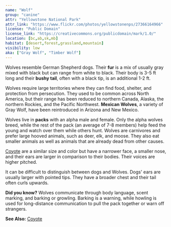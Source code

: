 ```yaml
---
name: "Wolf"
group: "canine"
attr: "Yellowstone National Park"
attr_link: "https://www.flickr.com/photos/yellowstonenps/27366164966"
license: "Public Domain"
license_link: "https://creativecommons.org/publicdomain/mark/1.0/"
location: [bc,ab,sk,mb]
habitat: [desert,forest,grassland,mountain]
visibility: low
aka: ["Gray Wolf", "Timber Wolf"]
---
```

Wolves resemble German Shepherd dogs. Their **fur** is a mix of usually gray mixed with black but can range from white to black. Their body is 3-5 ft long and their **bushy tail**, often with a black tip, is an additional 1-2 ft.

Wolves require large territories where they can find food, shelter, and protection from persecution. They used to be common across North America, but their range has been reduced to northern Canada, Alaska, the northern Rockies, and the Pacific Northwest. **Mexican Wolves**, a variety of Gray Wolf, have been reintroduced in Arizona and New Mexico.

Wolves live in **packs** with an alpha male and female. Only the alpha wolves breed, while the rest of the pack (an average of 7-8 members) help feed the young and watch over them while others hunt. Wolves are carnivores and prefer large hooved animals, such as deer, elk, and moose. They also eat smaller animals as well as animals that are already dead from other causes.

[Coyote](/{{section}}/coyote) are a similar size and color but have a narrower face, a smaller nose, and their ears are larger in comparison to their bodies. Their voices are higher pitched.

It can be difficult to distinguish between dogs and Wolves. Dogs' ears are usually larger with pointed tips. They have a broader chest and their tail often curls upwards.

**Did you know?** Wolves communicate through body language, scent marking, and barking or growling. Barking is a warning, while howling is used for long-distance communication to pull the pack together or warn off strangers.

<!-- generated, do not edit -->
**See Also:**
[Coyote](/{{section}}/coyote)

